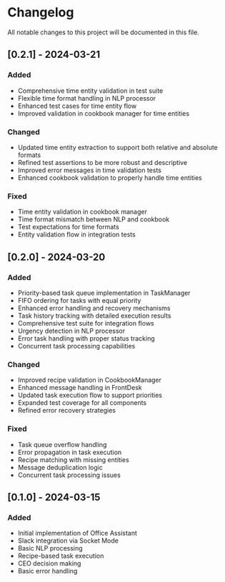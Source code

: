 # Changelog

All notable changes to this project will be documented in this file.

## [0.2.1] - 2024-03-21

### Added
- Comprehensive time entity validation in test suite
- Flexible time format handling in NLP processor
- Enhanced test cases for time entity flow
- Improved validation in cookbook manager for time entities

### Changed
- Updated time entity extraction to support both relative and absolute formats
- Refined test assertions to be more robust and descriptive
- Improved error messages in time validation tests
- Enhanced cookbook validation to properly handle time entities

### Fixed
- Time entity validation in cookbook manager
- Time format mismatch between NLP and cookbook
- Test expectations for time formats
- Entity validation flow in integration tests

## [0.2.0] - 2024-03-20

### Added
- Priority-based task queue implementation in TaskManager
- FIFO ordering for tasks with equal priority
- Enhanced error handling and recovery mechanisms
- Task history tracking with detailed execution results
- Comprehensive test suite for integration flows
- Urgency detection in NLP processor
- Error task handling with proper status tracking
- Concurrent task processing capabilities

### Changed
- Improved recipe validation in CookbookManager
- Enhanced message handling in FrontDesk
- Updated task execution flow to support priorities
- Expanded test coverage for all components
- Refined error recovery strategies

### Fixed
- Task queue overflow handling
- Error propagation in task execution
- Recipe matching with missing entities
- Message deduplication logic
- Concurrent task processing issues

## [0.1.0] - 2024-03-15

### Added
- Initial implementation of Office Assistant
- Slack integration via Socket Mode
- Basic NLP processing
- Recipe-based task execution
- CEO decision making
- Basic error handling 